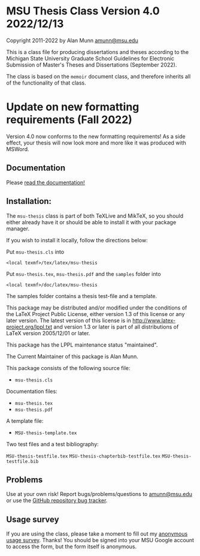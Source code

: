 # MSU Thesis Class Version 4.0 2022/12/13

Copyright 2011-2022 by Alan Munn <amunn@msu.edu>

This is a class file for producing dissertations and theses according to
the Michigan State University Graduate School Guidelines for Electronic
Submission of Master's Theses and Dissertations (September 2022).

The class is based on the `memoir` document class, and therefore inherits
all of the functionality of that class.


# Update on new formatting requirements (Fall 2022)

Version 4.0 now conforms to the new formatting requirements! As a side effect, your thesis will now look more and more like it was produced with MSWord. 

## Documentation

Please [read the documentation!](https://amunn.github.io/msu-thesis/)

## Installation:

The `msu-thesis` class is part of both TeXLive and MikTeX, so you should either already have it or should be able to install it with your package manager.

If you wish to install it locally, follow the directions below:

Put `msu-thesis.cls`  into

`<local texmf>/tex/latex/msu-thesis`

Put `msu-thesis.tex`, `msu-thesis.pdf` and the `samples` folder into

`<local texmf>/doc/latex/msu-thesis`

The samples folder contains a thesis test-file and
a template.

This package may be distributed and/or modified under the conditions of
the LaTeX Project Public License, either version 1.3 of this license or
any later version. The latest version of this license is in
http://www.latex-project.org/lppl.txt and version 1.3 or later is part
of all distributions of LaTeX version 2005/12/01 or later.

This package has the LPPL maintenance status "maintained".

The Current Maintainer of this package is Alan Munn.

This package consists of the following source file:
 - `msu-thesis.cls`

Documentation files:
 - `msu-thesis.tex`
 - `msu-thesis.pdf`

A template file:
 - `MSU-thesis-template.tex`

Two test files and a test bibliography:

 `MSU-thesis-testfile.tex`
 `MSU-thesis-chapterbib-testfile.tex`
 `MSU-thesis-testfile.bib`

## Problems

Use at your own risk! Report bugs/problems/questions to [amunn@msu.edu](mailto:amunn@msu.edu) or use the [GitHub repository bug tracker](https://github.com/amunn/msu-thesis/issues).

## Usage survey

If you are using the class, please take a moment to fill out my [anonymous usage survey](https://forms.gle/bm2AUzthFxW2naK36). Thanks! You should be signed into your MSU Google account to access the form, but the form itself is anonymous.
